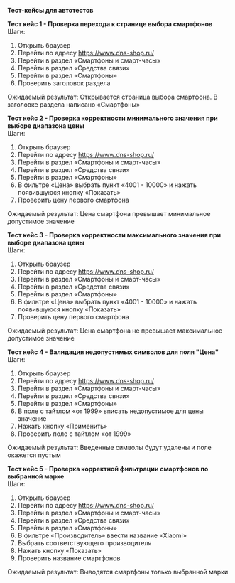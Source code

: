 <b>Тест-кейсы для автотестов</b>

<b>Тест кейс 1 - Проверка перехода к странице выбора смартфонов</b> <br>
Шаги:
1.	Открыть браузер
2.	Перейти по адресу https://www.dns-shop.ru/
3.	Перейти в раздел «Смартфоны и смарт-часы»
4.	Перейти в раздел «Средства связи»
5.	Перейти в раздел «Смартфоны»
6.	Проверить заголовок раздела

Ожидаемый результат: 
Открывается страница выбора смартфона. В заголовке раздела написано «Смартфоны» 

<b>Тест кейс 2 - Проверка корректности минимального значения при выборе диапазона цены</b> <br>
Шаги:
1.	Открыть браузер
2.	Перейти по адресу https://www.dns-shop.ru/
3.	Перейти в раздел «Смартфоны и смарт-часы»
4.	Перейти в раздел «Средства связи»
5.	Перейти в раздел «Смартфоны»
6.	В фильтре «Цена» выбрать пункт «4001 - 10000» и нажать появившуюся кнопку «Показать»
7.	Проверить цену первого смартфона 

Ожидаемый результат: 
Цена смартфона превышает минимальное допустимое значение

<b>Тест кейс 3 - Проверка корректности максимального значения при выборе диапазона цены</b> <br>
Шаги:
1.	Открыть браузер
2.	Перейти по адресу https://www.dns-shop.ru/
3.	Перейти в раздел «Смартфоны и смарт-часы»
4.	Перейти в раздел «Средства связи»
5.	Перейти в раздел «Смартфоны»
6.	В фильтре «Цена» выбрать пункт «4001 - 10000» и нажать появившуюся кнопку «Показать»
7.	Проверить цену первого смартфона

Ожидаемый результат: 
Цена смартфона не превышает максимальное допустимое значение

<b>Тест кейс 4 - Валидация недопустимых символов для поля "Цена"</b> <br>
Шаги:
1.	Открыть браузер
2.	Перейти по адресу https://www.dns-shop.ru/
3.	Перейти в раздел «Смартфоны и смарт-часы»
4.	Перейти в раздел «Средства связи»
5.	Перейти в раздел «Смартфоны»
6.	В поле с тайтлом «от 1999» вписать недопустимое для цены значение
7.	Нажать кнопку «Применить»
8.	Проверить поле с тайтлом «от 1999»

Ожидаемый результат: 
Введенные символы будут удалены и поле окажется пустым

<b>Тест кейс 5 - Проверка корректной фильтрации смартфонов по выбранной марке</b> <br>
Шаги:
1.	Открыть браузер
2.	Перейти по адресу https://www.dns-shop.ru/
3.	Перейти в раздел «Смартфоны и смарт-часы»
4.	Перейти в раздел «Средства связи»
5.	Перейти в раздел «Смартфоны»
6.	В фильтре «Производитель» ввести название «Xiaomi»
7.	Выбрать соответствующего производителя
8.	Нажать кнопку «Показать»
9.	Проверить название смартфонов

Ожидаемый результат: 
Выводятся смартфоны только выбранной марки

